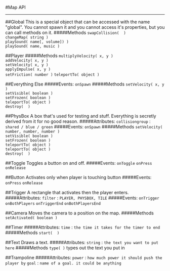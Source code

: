 #Map API

---
##Global
This is a special object that can be accessed with the name "global". You cannot spawn it and you cannot access it's properties, but you can call methods on it.
#####Methods
`swapCollision(  )`  
`changeMap( string )`  
`playSound( name[, volume]) )`  
`playSound( name, music )`  

##Player
#####Methods
`multiplyVelocity( x, y )`  
`addVelocity( x, y )`  
`setVelocity( x, y )`  
`applyImpulse( x, y )`  
`setFriction( number )` 
`teleportTo( object )`  

##Everything Else
#####Events:
`onSpawn`
#####Methods
`setVelocity( x, y )`  
`setVisible( boolean )`  
`setFrozen( boolean )`  
`teleportTo( object )`  
`destroy(  )`

##PhysBox
A box that's used for testing and stuff.
Everything is secretly derived from it for no good reason.
#####Attributes:
`collisiongroup` : `shared / blue / green`
#####Events:
`onSpawn`
#####Methods
`setVelocity( number, number, number )`  
`setVisible( boolean )`  
`setFrozen( boolean )`  
`teleportTo( object )`  
`teleportTo( object )`  
`destroy(  )`

##Toggle
Toggles a button on and off.
#####Events:
`onToggle`
`onPress`
`onRelease`

##Button
Activates only when player is touching button
#####Events:
`onPress`
`onRelease`

##Trigger
A rectangle that activates then the player enters.
#####Attributes:
`filter` : `PLAYER, PHYSBOX, TILE`
#####Events:
`onTrigger`
`onBothPlayers`
`onTriggerEnd`
`onBothPlayersEnd`

##Camera
Moves the camera to a position on the map.
#####Methods
`setActivated( boolean )`

##Timer
#####Attributes:
`time` : `the time it takes for the timer to end`
#####Methods
`start(  )`

##Text
Draws a text.
#####Attributes:
`string` : `the text you want to put here`
#####Methods
`type( )` types out the text you put in

##Trampoline
#####Attributes:
`power` : `how much power it should push the player by`
`goal` : `name of a goal. it could be anything`
